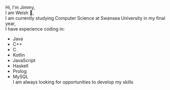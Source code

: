Hi, I'm Jimmy,  
I am Welsh :wales:,  
I am currently studying Computer Science at Swansea University in my final year,  
I have experience coding in:  
 - Java
 - C++
 - C
 - Kotlin
 - JavaScript
 - Haskell
 - Prolog
 - MySQL  
I am always looking for opportunities to develop my skills
